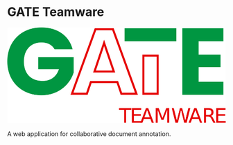 # GATE Teamware

![](/frontend/public/static/img/gate-teamware-logo.svg "GATE Teamware")

A web application for collaborative document annotation.

